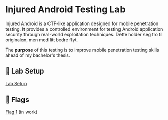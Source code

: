 # Injured Android Testing Lab
Injured Android is a CTF-like application designed for mobile penetration testing. It provides a controlled environment for testing Android application security through real-world exploitation techniques.
Dette holder seg tro til originalen, men med litt bedre flyt.

The **purpose** of this testing is to improve mobile penetration testing skills ahead of my bachelor's thesis.

## 📌 Lab Setup
[Lab Setup](lab_setup.md)

## 🚩 Flags
[Flag 1](flag_1.md) (in work)

